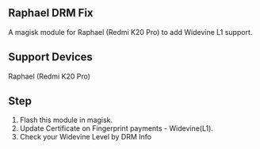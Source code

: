 ## Raphael DRM Fix

A magisk module for Raphael (Redmi K20 Pro) to add Widevine L1 support.

## Support Devices

Raphael (Redmi K20 Pro)

## Step

1. Flash this module in magisk.
2. Update Certificate on Fingerprint payments - Widevine(L1).
3. Check your Widevine Level by DRM Info